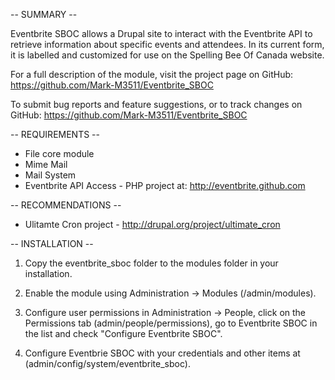 -- SUMMARY --

Eventbrite SBOC allows a Drupal site to interact with the Eventbrite API to retrieve information about specific events and attendees. In its current form, it is labelled and customized for use on the Spelling Bee Of Canada website.

For a full description of the module, visit the project page on GitHub:
 https://github.com/Mark-M3511/Eventbrite_SBOC

To submit bug reports and feature suggestions, or to track changes on GitHub:
  https://github.com/Mark-M3511/Eventbrite_SBOC

-- REQUIREMENTS --

 * File core module
 * Mime Mail
 * Mail System
 * Eventbrite API Access - PHP project at: http://eventbrite.github.com 
 
 -- RECOMMENDATIONS --
 * Ulitamte Cron project - http://drupal.org/project/ultimate_cron

-- INSTALLATION --
  
1) Copy the eventbrite_sboc folder to the modules folder in your installation.

2) Enable the module using Administration -> Modules (/admin/modules).

3) Configure user permissions in Administration -> People, click on the 
   Permissions tab (admin/people/permissions), go to Eventbrite SBOC in the list 
   and check "Configure Eventbrite SBOC".
  
4) Configure Eventbrie SBOC with your credentials and other items at
   (admin/config/system/eventbrite_sboc).
  

